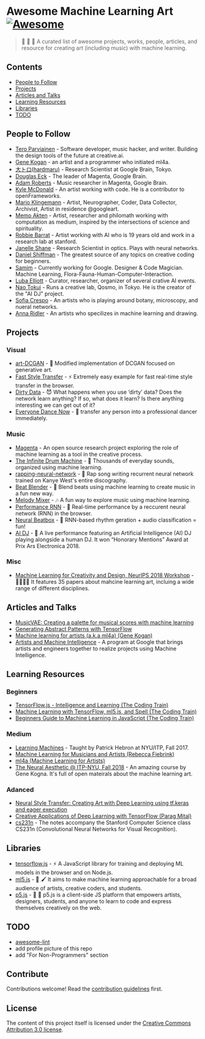 # Awesome Machine Learning Art [![Awesome](https://awesome.re/badge.svg)](https://awesome.re)

> :robot: :art: :guitar: A curated list of awesome projects, works, people, articles, and resource for creating art (including music) with machine learning.


## Contents

- [People to Follow](#people-to-follow)
- [Projects](#projects)
- [Articles and Talks](#articles-and-talks)
- [Learning Resources](#learning-resources)
- [Libraries](#libraries)
- [TODO](#todo)


## People to Follow

- [Tero Parviainen](https://twitter.com/teropa) - Software developer, music hacker, and writer. Building the design tools of the future at creative.ai.
- [Gene Kogan](http://genekogan.com/) - an artist and a programmer who initiated ml4a.
- [大トロ(hardmaru)](https://twitter.com/hardmaru) - Research Scientist at Google Brain, Tokyo.
- [Douglas Eck](https://twitter.com/douglas_eck) - The leader of Magenta, Google Brain.
- [Adam Roberts](https://twitter.com/ada_rob) - Music researcher in Magenta, Google Brain.
- [Kyle McDonald](http://kylemcdonald.net/) -  An artist working with code. He is a contributor to openFrameworks.
- [Mario Klingemann](https://t.co/N2F22mlaUh) - Artist, Neurographer, Coder, Data Collector, Archivist, Artist in residence @googleart.
- [Memo Akten](https://www.memo.tv/) - Artist, researcher and philomath working with computation as medium, inspired by the intersections of science and spirituality.
- [Robbie Barrat](https://t.co/G3lVHm5UB0) - Artist working with AI who is 19 years old and work in a research lab at stanford.
- [Janelle Shane](https://twitter.com/JanelleCShane) - Research Scientist in optics. Plays with neural networks.
- [Daniel Shiffman](https://shiffman.net/) -  The greatest source of any topics on creative coding for beginners.
- [Samim](https://twitter.com/samim) - Currently working for Google. Designer & Code Magician. Machine Learning, Flora-Fauna-Human-Computer-Interaction.
- [Luba Elliott](https://twitter.com/elluba) - Curator, researcher, organizer of several crative AI events.
- [Nao Tokui](https://twitter.com/naotokui_en/) - Runs a creative lab, Qosmo, in Tokyo. He is the creator of the "AI DJ" project.
- [Sofia Crespo](https://twitter.com/soficrespo91) - An artists who is playing around botany, microscopy, and nueral networks.
- [Anna Ridler](https://twitter.com/annaridler) - An artists who specilizes in machine learning and drawing.




## Projects

### Visual

- [art-DCGAN](https://github.com/robbiebarrat/art-DCGAN) - :art: Modified implementation of DCGAN focused on generative art.
- [Fast Style Transfer](https://yining1023.github.io/fast_style_transfer_in_ML5/#)  - ⚡ Extremely easy example for fast real-time style transfer in the browser.
- [Dirty Data](https://www.memo.tv/portfolio/dirty-data/) - 😈 What happens when you use ‘dirty’ data? Does the network learn anything? If so, what does it learn? Is there anything interesting we can get out of it?
- [Everyone Dance Now](https://www.youtube.com/watch?v=PCBTZh41Ris) - 💃 transfer any person into a professional dancer immediately.

### Music

- [Magenta](https://magenta.tensorflow.org/) - An open source research project exploring the role of machine learning as a tool in the creative process.
- [The Infinite Drum Machine](https://experiments.withgoogle.com/drum-machine) - 🥁 Thousands of everyday sounds, organized using machine learning.
- [rapping-neural-network](https://github.com/robbiebarrat/rapping-neural-network) - 🎤 Rap song writing recurrent neural network trained on Kanye West's entire discography.
- [Beat Blender](https://experiments.withgoogle.com/ai/beat-blender/view/) - 🥁 Blend beats using machine learning to create music in a fun new way.
- [Melody Mixer](https://experiments.withgoogle.com/ai/melody-mixer/view/) - 🎶 A fun way to explore music using machine learning.
- [Performance RNN](https://magenta.tensorflow.org/demos/performance_rnn/index.html#1|2,0,1,0,1,1,0,1,0,1,0,1|1,1,1,1,1,1,1,1,1,1,1,1|1,1,1,1,1,1,1,1,1,1,1,1|true) - :musical_keyboard: Real-time performance by a reccurent neural network (RNN) in the browser.
- [Neural Beatbox](https://twitter.com/naotokui_en/status/1026467328592994305) - 🎤 RNN-based rhythm geration + audio classification = fun!
- [AI DJ](http://aidj.qosmo.jp/) - 💽 A live performance featuring an Artificial Intelligence (AI) DJ playing alongside a human DJ. It won “Honorary Mentions” Award at Prix Ars Electronica 2018.

### Misc

- [Machine Learning for Creativity and Design, NeurIPS 2018 Workshop](https://nips2018creativity.github.io/) - 👨‍👩‍👧‍👦 It features 35 papers about mahcine learning art, incluing a wide range of different disciplines.


## Articles and Talks

- [MusicVAE: Creating a palette for musical scores with machine learning](https://magenta.tensorflow.org/music-vae)
- [Generating Abstract Patterns with TensorFlow](http://blog.otoro.net/2016/03/25/generating-abstract-patterns-with-tensorflow/)
- [Machine learning for artists (a.k.a ml4a) (Gene Kogan)](https://medium.com/@genekogan?source=post_header_lockup)
- [Artists and Machine Intelligence](https://medium.com/artists-and-machine-intelligence) -  A program at Google that brings artists and engineers together to realize projects using Machine Intelligence.


## Learning Resources

### Beginners

- [TensorFlow.js - Intelligence and Learning (The Coding Train)](https://www.youtube.com/watch?v=Qt3ZABW5lD0&list=PLRqwX-V7Uu6YIeVA3dNxbR9PYj4wV31oQ)
- [Machine Learning with TensorFlow, ml5.js, and Spell (The Coding Train)](https://www.youtube.com/watch?v=ggBOAPtFjYU&list=PLRqwX-V7Uu6Y6kSfxOjq5zk4gkDK8q_n1)
- [Beginners Guide to Machine Learning in JavaScript (The Coding Train)](https://www.youtube.com/watch?v=jmznx0Q1fP0&list=PLRqwX-V7Uu6YPSwT06y_AEYTqIwbeam3y)

### Medium

- [Learning Machines](https://www.patrickhebron.com/learning-machines/) - Taught by Patrick Hebron at NYU/ITP, Fall 2017.
- [Machine Learning for Musicians and Artists (Rebecca Fiebrink)](https://www.kadenze.com/courses/machine-learning-for-musicians-and-artists/info)
- [ml4a (Machine Learning for Artists)](https://ml4a.github.io/)
- [The Neural Aesthetic @ ITP-NYU, Fall 2018](http://ml4a.github.io/classes/itp-F18/#lectures) - An amazing course by Gene Kogna. It's full of open mateirals about the machine learning art.

### Adanced

- [Neural Style Transfer: Creating Art with Deep Learning using tf.keras and eager execution](https://medium.com/tensorflow/neural-style-transfer-creating-art-with-deep-learning-using-tf-keras-and-eager-execution-7d541ac31398)
- [Creative Applications of Deep Learning with TensorFlow (Parag Mital)](https://www.kadenze.com/courses/creative-applications-of-deep-learning-with-tensorflow/info)
- [cs231n](http://cs231n.github.io/) - The notes accompany the Stanford Computer Science class CS231n (Convolutional Neural Networks for Visual Recognition).


## Libraries

- [tensorflow.js](https://js.tensorflow.org/) - :zap: A JavaScript library for training and deploying ML models in the browser and on Node.js.
- [ml5.js](https://ml5js.org/) - :robot: 🖌  It aims to make machine learning approachable for a broad audience of artists, creative coders, and students.
- [p5.js](https://github.com/processing/p5.js) - :art: :guitar:  p5.js is a client-side JS platform that empowers artists, designers, students, and anyone to learn to code and express themselves creatively on the web.


## TODO

- [awesome-lint](https://github.com/sindresorhus/awesome-lint)
- add profile picture of this repo
- add "For Non-Programmers" section


## Contribute

Contributions welcome! Read the [contribution guidelines](contributing.md) first.


## License

The content of this project itself is licensed under the [Creative Commons Attribution 3.0 license](http://creativecommons.org/licenses/by/3.0/us/deed.en_US).
